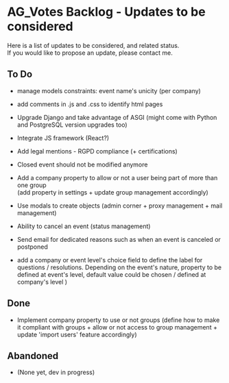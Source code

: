 # AG_Votes Backlog - Updates to be considered

Here is a list of updates to be considered, and related status.  
If you would like to propose an update, please contact me.  

## To Do

- manage models constraints: event name's unicity (per company)
- add comments in .js and .css to identify html pages
- Upgrade Django and take advantage of ASGI (might come with Python and PostgreSQL version upgrades too)
- Integrate JS framework (React?)
- Add legal mentions - RGPD compliance (+ certifications)
- Closed event should not be modified anymore

- Add a company property to allow or not a user being part of more than one group  
(add property in settings + update group management accordingly)
- Use modals to create objects (admin corner + proxy management + mail management)
- Ability to cancel an event (status management)
- Send email for dedicated reasons such as when an event is canceled or postponed

- add a company or event level's choice field to define the label for questions / resolutions. Depending on the event's nature, property to be defined at event's level, default value could be chosen / defined at company's level )

## Done

- Implement company property to use or not groups
(define how to make it compliant with groups + allow or not access to group management + update 'import users' feature accordingly)

## Abandoned

- (None yet, dev in progress)
